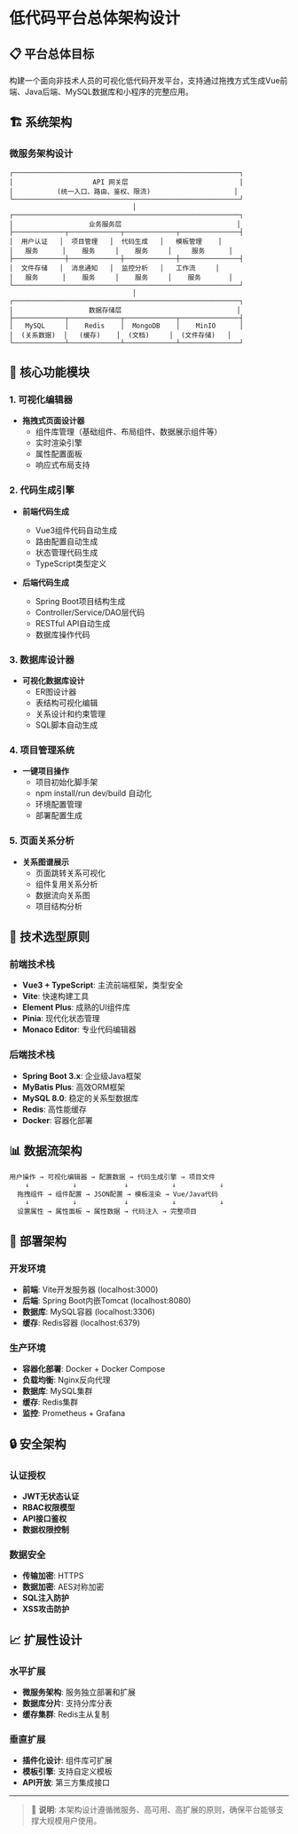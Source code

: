 # 低代码平台总体架构设计

## 📋 平台总体目标
构建一个面向非技术人员的可视化低代码开发平台，支持通过拖拽方式生成Vue前端、Java后端、MySQL数据库和小程序的完整应用。

## 🏗️ 系统架构

### 微服务架构设计
```
┌─────────────────────────────────────────────────────────┐
│                    API 网关层                            │
│           (统一入口、路由、鉴权、限流)                     │
└─────────────────────────────────────────────────────────┘
                               │
┌─────────────────────────────────────────────────────────┐
│                   业务服务层                             │
├─────────────┬─────────────┬─────────────┬───────────────┤
│  用户认证   │  项目管理   │  代码生成   │   模板管理    │
│   服务      │    服务     │    服务     │     服务      │
├─────────────┼─────────────┼─────────────┼───────────────┤
│  文件存储   │  消息通知   │  监控分析   │   工作流     │
│   服务      │    服务     │    服务     │    服务       │
└─────────────────────────────────────────────────────────┘
                               │
┌─────────────────────────────────────────────────────────┐
│                   数据存储层                             │
├─────────────┬─────────────┬─────────────┬───────────────┤
│   MySQL     │    Redis    │  MongoDB    │    MinIO      │
│  (关系数据)  │   (缓存)    │  (文档)     │  (文件存储)   │
└─────────────┴─────────────┴─────────────┴───────────────┘
```

## 🎯 核心功能模块

### 1. 可视化编辑器
- **拖拽式页面设计器**
  - 组件库管理（基础组件、布局组件、数据展示组件等）
  - 实时渲染引擎
  - 属性配置面板
  - 响应式布局支持

### 2. 代码生成引擎
- **前端代码生成**
  - Vue3组件代码自动生成
  - 路由配置自动生成
  - 状态管理代码生成
  - TypeScript类型定义

- **后端代码生成**
  - Spring Boot项目结构生成
  - Controller/Service/DAO层代码
  - RESTful API自动生成
  - 数据库操作代码

### 3. 数据库设计器
- **可视化数据库设计**
  - ER图设计器
  - 表结构可视化编辑
  - 关系设计和约束管理
  - SQL脚本自动生成

### 4. 项目管理系统
- **一键项目操作**
  - 项目初始化脚手架
  - npm install/run dev/build 自动化
  - 环境配置管理
  - 部署配置生成

### 5. 页面关系分析
- **关系图谱展示**
  - 页面跳转关系可视化
  - 组件复用关系分析
  - 数据流向关系图
  - 项目结构分析

## 🔧 技术选型原则

### 前端技术栈
- **Vue3 + TypeScript**: 主流前端框架，类型安全
- **Vite**: 快速构建工具
- **Element Plus**: 成熟的UI组件库
- **Pinia**: 现代化状态管理
- **Monaco Editor**: 专业代码编辑器

### 后端技术栈
- **Spring Boot 3.x**: 企业级Java框架
- **MyBatis Plus**: 高效ORM框架
- **MySQL 8.0**: 稳定的关系型数据库
- **Redis**: 高性能缓存
- **Docker**: 容器化部署

## 📊 数据流架构

```
用户操作 → 可视化编辑器 → 配置数据 → 代码生成引擎 → 项目文件
    ↓           ↓            ↓           ↓           ↓
  拖拽组件 → 组件配置 → JSON配置 → 模板渲染 → Vue/Java代码
    ↓           ↓            ↓           ↓           ↓
  设置属性 → 属性面板 → 属性数据 → 代码注入 → 完整项目
```

## 🚀 部署架构

### 开发环境
- **前端**: Vite开发服务器 (localhost:3000)
- **后端**: Spring Boot内嵌Tomcat (localhost:8080)
- **数据库**: MySQL容器 (localhost:3306)
- **缓存**: Redis容器 (localhost:6379)

### 生产环境
- **容器化部署**: Docker + Docker Compose
- **负载均衡**: Nginx反向代理
- **数据库**: MySQL集群
- **缓存**: Redis集群
- **监控**: Prometheus + Grafana

## 🔒 安全架构

### 认证授权
- **JWT无状态认证**
- **RBAC权限模型**
- **API接口鉴权**
- **数据权限控制**

### 数据安全
- **传输加密**: HTTPS
- **数据加密**: AES对称加密
- **SQL注入防护**
- **XSS攻击防护**

## 📈 扩展性设计

### 水平扩展
- **微服务架构**: 服务独立部署和扩展
- **数据库分片**: 支持分库分表
- **缓存集群**: Redis主从复制

### 垂直扩展
- **插件化设计**: 组件库可扩展
- **模板引擎**: 支持自定义模板
- **API开放**: 第三方集成接口

---

> 📝 **说明**: 本架构设计遵循微服务、高可用、高扩展的原则，确保平台能够支撑大规模用户使用。